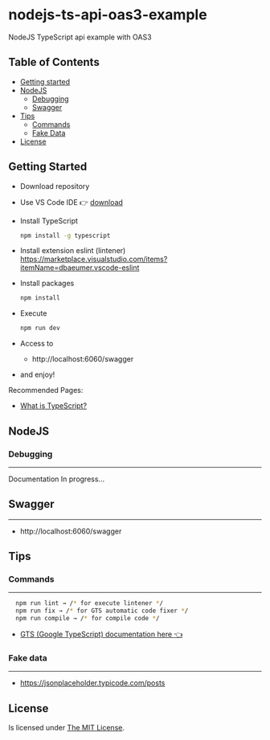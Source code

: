# nodejs-ts-api-oas3-example
NodeJS TypeScript api example with OAS3

## Table of Contents
- [Getting started](#getting-started)
- [NodeJS](#nodejs)
  - [Debugging](#debugging)
  - [Swagger](#swagger)
- [Tips](#tips)
  - [Commands](#commands)
  - [Fake Data](#fake-data)
- [License](#license)

## Getting Started

* Download repository
* Use VS Code IDE :point_right: [download](https://code.visualstudio.com/download)
* Install TypeScript
	```bash
	npm install -g typescript
	```
* Install extension eslint (lintener)
  https://marketplace.visualstudio.com/items?itemName=dbaeumer.vscode-eslint

* Install packages
	```bash
  npm install
  
* Execute
	```bash
  npm run dev
  ```
* Access to
  * http://localhost:6060/swagger
* and enjoy!
 
Recommended Pages:
* [What is TypeScript?](https://www.typescriptlang.org/)


## NodeJS

### Debugging
---
Documentation In progress...


## Swagger
---
* http://localhost:6060/swagger


## Tips

### Commands
---

```bash
  npm run lint → /* for execute lintener */
  npm run fix → /* for GTS automatic code fixer */ 
  npm run compile → /* for compile code */
```
* [GTS (Google TypeScript) documentation here :point_left:](https://github.com/google/gts#readme)

### Fake data
---
* https://jsonplaceholder.typicode.com/posts

## License

Is licensed under [The MIT License](LICENSE).    